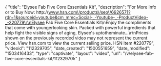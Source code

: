 {
    "title": "Elysee Fab Five Core Essentials Kit",
    "description": "For More Info or to Buy Now: http:\/\/www.hsn.com\/products\/seo\/6926571?rdr=1&sourceid=youtube&cm_mmc=Social-_-Youtube-_-ProductVideo-_-220779\r\nElysee Fab Five Core Essentials Kit\nEnjoy the compliments that come with youngerlooking skin. Packed with powerful ingredients that help fight the visible signs of aging, Elysee's uptotheminute...\r\nPrices shown on the previously recorded video may not represent the current price.  View hsn.com to view the current selling price. HSN Item #220779",
    "videoid": "112329705",
    "date_created": "1500551659",
    "date_modified": "1503416433",
    "type": "captivate",
    "layout": "video",
    "url": "\/v\/elysee-fab-five-core-essentials-kit\/112329705"
}